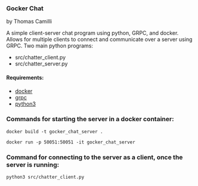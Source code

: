 ### Gocker Chat
by Thomas Camilli

A simple client-server chat program using python, GRPC, and docker. Allows for multiple clients to connect and communicate over a server using GRPC.
Two main python programs:
* src/chatter_client.py
* src/chatter_server.py

#### Requirements:
* [docker](https://docs.docker.com/get-docker/)
* [grpc](https://grpc.io/docs/languages/python/quickstart/)
* [python3](https://www.python.org/downloads/)

### Commands for starting the server in a docker container:
```docker build -t gocker_chat_server .```

```docker run -p 50051:50051 -it gocker_chat_server```


### Command for connecting to the server as a client, once the server is running:
```python3 src/chatter_client.py```

